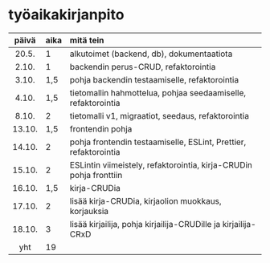 # työaikakirjanpito

| päivä | aika | mitä tein  |
| :----:|:-----| :-----|
| 20.5. | 1    | alkutoimet (backend, db), dokumentaatiota |
| 2.10. | 1    | backendin perus-CRUD, refaktorointia |
| 3.10. | 1,5  | pohja backendin testaamiselle, refaktorointia |
| 4.10. | 1,5  | tietomallin hahmottelua, pohjaa seedaamiselle, refaktorointia |
| 8.10. | 2  | tietomalli v1, migraatiot, seedaus, refaktorointia |
| 13.10. | 1,5  | frontendin pohja |
| 14.10. | 2  | pohja frontendin testaamiselle, ESLint, Prettier, refaktorointia |
| 15.10. | 2  | ESLintin viimeistely, refaktorointia, kirja-CRUDin pohja fronttiin |
| 16.10. | 1,5  | kirja-CRUDia |
| 17.10. | 2  | lisää kirja-CRUDia, kirjaolion muokkaus, korjauksia |
| 18.10. | 3  | lisää kirjailija, pohja kirjailija-CRUDille ja kirjailija-CRxD |
| yht   | 19  | |
